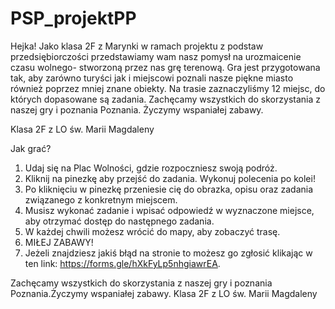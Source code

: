 # PSP_projektPP
Hejka! Jako klasa 2F z Marynki w ramach projektu z podstaw przedsiębiorczości przedstawiamy wam nasz pomysł na urozmaicenie czasu wolnego- stworzoną przez nas grę terenową. Gra jest przygotowana tak, aby zarówno turyści jak i miejscowi poznali nasze piękne miasto również poprzez mniej znane obiekty. Na trasie zaznaczyliśmy 12 miejsc, do których dopasowane są zadania. Zachęcamy wszystkich do skorzystania z naszej gry i poznania Poznania. Życzymy wspaniałej zabawy.

Klasa 2F z LO św. Marii Magdaleny

Jak grać?
1. Udaj się na Plac Wolności, gdzie rozpoczniesz swoją podróż.
2. Kliknij na pinezkę aby przejść do zadania. Wykonuj polecenia po kolei!
3. Po kliknięciu w pinezkę przeniesie cię do obrazka, opisu oraz zadania związanego z konkretnym miejscem.
4. Musisz wykonać zadanie i wpisać odpowiedź w wyznaczone miejsce, aby otrzymać dostęp do  następnego zadania.
5. W każdej chwili możesz wrócić do mapy, aby zobaczyć trasę.
6. MIŁEJ ZABAWY!
7. Jeżeli znajdziesz jakiś błąd na stronie to możesz go zgłosić klikając w ten link: https://forms.gle/hXkFyLp5nhgiawrEA.

Zachęcamy wszystkich do skorzystania z naszej gry i poznania Poznania.Życzymy wspaniałej zabawy.
Klasa 2F z LO św. Marii Magdaleny